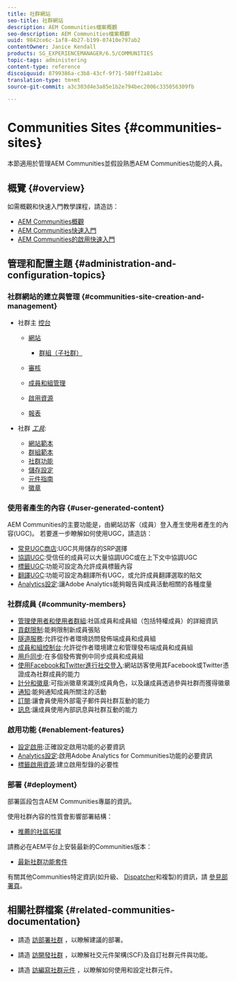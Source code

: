 ```yaml
---
title: 社群網站
seo-title: 社群網站
description: AEM Communities檔案概觀
seo-description: AEM Communities檔案概觀
uuid: 9842ce6c-1af8-4b27-b199-07410e797ab2
contentOwner: Janice Kendall
products: SG_EXPERIENCEMANAGER/6.5/COMMUNITIES
topic-tags: administering
content-type: reference
discoiquuid: 8799386a-c3b8-43cf-9f71-580ff2a81abc
translation-type: tm+mt
source-git-commit: a3c303d4e3a85e1b2e794bec2006c335056309fb

---
```



# Communities Sites {#communities-sites}

本節適用於管理AEM Communities並假設熟悉AEM Communities功能的人員。

## 概覽 {#overview}

如需概觀和快速入門教學課程，請造訪：

* [AEM Communities概觀](overview.md)
* [AEM Communities快速入門](getting-started.md)
* [AEM Communities的啟用快速入門](getting-started-enablement.md)

## 管理和配置主題 {#administration-and-configuration-topics}

### 社群網站的建立與管理 {#communities-site-creation-and-management}

* 社群主 [控台](consoles.md)

   * [網站](sites-console.md)

      * [群組（子社群）](groups.md)
   * [審核](moderation.md)
   * [成員和組管理](members.md)
   * [啟用資源](resources.md)
   * [報表](reports.md)


* 社群 [*工具&#x200B;*](tools.md):

   * [網站範本](sites.md)
   * [群組範本](tools-groups.md)
   * [社群功能](functions.md)
   * [儲存設定](srp-config.md)
   * [元件指南](components-guide.md)
   * [徽章](badges.md)


### 使用者產生的內容 {#user-generated-content}

AEM Communities的主要功能是，由網站訪客（成員）登入產生使用者產生的內容(UGC)。 若要進一步瞭解如何使用UGC，請造訪：

* [常見UGC商店](working-with-srp.md):UGC共用儲存的SRP選擇
* [協調UGC](moderate-ugc.md):受信任的成員可以大量協調UGC或在上下文中協調UGC
* [標籤UGC](tag-ugc.md):功能可設定為允許成員標籤內容
* [翻譯UGC](translate-ugc.md):功能可設定為翻譯所有UGC，或允許成員翻譯選取的貼文
* [Analytics設定](analytics.md):讓Adobe Analytics能夠報告與成員活動相關的各種度量

### 社群成員 {#community-members}

* [管理使用者和使用者群組](users.md):社區成員和成員組（包括特權成員）的詳細資訊
* [貢獻限制](limits.md):能夠限制新成員張貼
* [隧道服務](deploy-communities.md#tunnel-service-on-author):允許從作者環境訪問發佈端成員和成員組
* [成員和組控制台](members.md):允許從作者環境建立和管理發布端成員和成員組
* [用戶同步](sync.md):在多個發佈實例中同步成員和成員組
* [使用Facebook和Twitter進行社交登入](social-login.md):網站訪客使用其Facebook或Twitter憑證成為社群成員的能力
* [計分和徽章](implementing-scoring.md):可指派徽章來識別成員角色，以及讓成員透過參與社群而獲得徽章
* [通知](notifications.md):能夠通知成員所關注的活動
* [訂閱](subscriptions.md):讓會員使用外部電子郵件與社群互動的能力
* [訊息](messaging.md):讓成員使用內部訊息與社群互動的能力

### 啟用功能 {#enablement-features}

* [設定啟用](enablement.md):正確設定啟用功能的必要資訊
* [Analytics設定](analytics.md):啟用Adobe Analytics for Communities功能的必要資訊
* [標籤啟用資源](tag-resources.md):建立啟用型錄的必要性

### 部署 {#deployment}

部署區段包含AEM Communities專屬的資訊。

使用社群內容的性質會影響部署結構：

* [推薦的社區拓撲](topologies.md)

請務必在AEM平台上安裝最新的Communities版本：

* [最新社群功能套件](deploy-communities.md#latestfeaturepack)

有關其他Communities特定資訊(如升級、 [Dispatcher](upgrade.md)和複製)的資訊，請 [參見部署頁](dispatcher.md)[](deploy-communities.md#replication-agents-on-author)。

## 相關社群檔案 {#related-communities-documentation}

* 請造 [訪部署社群](deploy-communities.md) ，以瞭解建議的部署。

* 請造 [訪開發社群](communities.md) ，以瞭解社交元件架構(SCF)及自訂社群元件與功能。

* 請造 [訪編寫社群元件](author-communities.md) ，以瞭解如何使用和設定社群元件。
